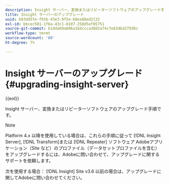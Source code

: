 ```yaml
---
description: Insight サーバー、変換またはリピーターソフトウェアのアップグレード手順です。
title: Insight サーバーのアップグレード
uuid: b83dd5fe-f91b-43e3-9f5e-68ea88ed2132
exl-id: bbcec501-1f6a-43c1-8107-258d5ef85751
source-git-commit: b1dda69a606a16dccca30d2a74c7e63dbd27936c
workflow-type: tm+mt
source-wordcount: '80'
ht-degree: 7%

---
```


# Insight サーバーのアップグレード{#upgrading-insight-server}

{{eol}}

Insight サーバー、変換またはリピーターソフトウェアのアップグレード手順です。

>[!NOTE]
>
>Platform 4.x 以降を使用している場合は、これらの手順に従って [!DNL Insight Server], [!DNL Transform]または [!DNL Repeater] ソフトウェア Adobeアプリケーション（Site など）のプロファイル（データセットプロファイルを含む）をアップグレードするには、Adobeに問い合わせて、アップグレードに関するサポートを依頼します。

次を使用する場合： [!DNL Insight] Site v3.6 以前の場合は、アップグレードに関してAdobeに問い合わせてください。
